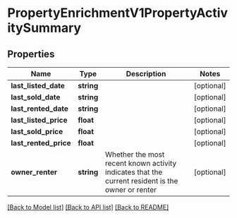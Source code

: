 # PropertyEnrichmentV1PropertyActivitySummary

## Properties
Name | Type | Description | Notes
------------ | ------------- | ------------- | -------------
**last_listed_date** | **string** |  | [optional] 
**last_sold_date** | **string** |  | [optional] 
**last_rented_date** | **string** |  | [optional] 
**last_listed_price** | **float** |  | [optional] 
**last_sold_price** | **float** |  | [optional] 
**last_rented_price** | **float** |  | [optional] 
**owner_renter** | **string** | Whether the most recent known activity indicates that the current resident is the owner or renter | [optional] 

[[Back to Model list]](../../README.md#documentation-for-models) [[Back to API list]](../../README.md#documentation-for-api-endpoints) [[Back to README]](../../README.md)

